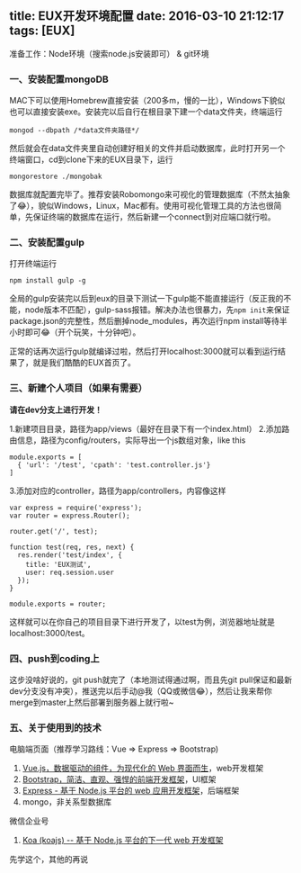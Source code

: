 title: EUX开发环境配置
date: 2016-03-10 21:12:17
tags: [EUX]
---

准备工作：Node环境（搜索node.js安装即可） & git环境

### 一、安装配置mongoDB

MAC下可以使用Homebrew直接安装（200多m，慢的一比），Windows下貌似也可以直接安装exe。安装完以后自行在根目录下建一个data文件夹，终端运行

	mongod --dbpath /*data文件夹路径*/

然后就会在data文件夹里自动创建好相关的文件并启动数据库，此时打开另一个终端窗口，cd到clone下来的EUX目录下，运行

	mongorestore ./mongobak

数据库就配置完毕了。推荐安装Robomongo来可视化的管理数据库（不然太抽象了😂），貌似Windows，Linux，Mac都有。使用可视化管理工具的方法也很简单，先保证终端的数据库在运行，然后新建一个connect到对应端口就行啦。

### 二、安装配置gulp

打开终端运行

	npm install gulp -g

全局的gulp安装完以后到eux的目录下测试一下gulp能不能直接运行（反正我的不能，node版本不匹配），gulp-sass报错。解决办法也很暴力，先`npm init`来保证package.json的完整性，然后删掉node_modules，再次运行npm install等待半小时即可😂（开个玩笑，十分钟吧）。

正常的话再次运行gulp就编译过啦，然后打开localhost:3000就可以看到运行结果了，就是我们酷酷的EUX首页了。

<!-- more -->

### 三、新建个人项目（如果有需要）

**请在dev分支上进行开发！**

1.新建项目目录，路径为app/views（最好在目录下有一个index.html）
2.添加路由信息，路径为config/routers，实际导出一个js数组对象，like this

	module.exports = [
	  { 'url': '/test', 'cpath': 'test.controller.js'}
	]

3.添加对应的controller，路径为app/controllers，内容像这样

	var express = require('express');
	var router = express.Router();

	router.get('/', test);

	function test(req, res, next) {
	  res.render('test/index', {
	    title: 'EUX测试',
	    user: req.session.user
	  });
	}

	module.exports = router;

这样就可以在你自己的项目目录下进行开发了，以test为例，浏览器地址就是localhost:3000/test。

### 四、push到coding上

这步没啥好说的，git push就完了（本地测试得通过啊，而且先git pull保证和最新dev分支没有冲突），推送完以后手动@我（QQ或微信😂），然后让我来帮你merge到master上然后部署到服务器上就行啦~

### 五、关于使用到的技术

电脑端页面（推荐学习路线：Vue => Express => Bootstrap)

1. [Vue.js，数据驱动的组件，为现代化的 Web 界面而生](http://cn.vuejs.org)，web开发框架
2. [Bootstrap，简洁、直观、强悍的前端开发框架](http://www.bootcss.com)，UI框架
3. [Express - 基于 Node.js 平台的 web 应用开发框架](http://www.expressjs.com.cn)，后端框架
4. mongo，非关系型数据库

微信企业号

1. [Koa (koajs) -- 基于 Node.js 平台的下一代 web 开发框架 ](http://koa.bootcss.com)

先学这个，其他的再说